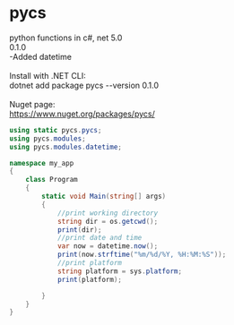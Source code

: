 # pycs
python functions in c#, net 5.0
<br/>
0.1.0<br/>
-Added datetime<br/>
<br/>
Install with .NET CLI:<br/>
dotnet add package pycs --version 0.1.0<br/>
<br/>
Nuget page:<br/>
https://www.nuget.org/packages/pycs/

```csharp
using static pycs.pycs;
using pycs.modules;
using pycs.modules.datetime;

namespace my_app
{
    class Program
    {
        static void Main(string[] args)
        {
            //print working directory
            string dir = os.getcwd();
            print(dir);
            //print date and time
            var now = datetime.now();
            print(now.strftime("%m/%d/%Y, %H:%M:%S"));
            //print platform
            string platform = sys.platform;
            print(platform);

        }
    }
}

```
